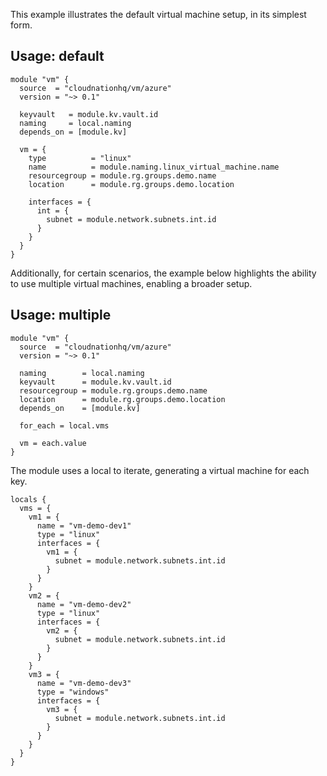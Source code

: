This example illustrates the default virtual machine setup, in its simplest form.

## Usage: default

```hcl
module "vm" {
  source  = "cloudnationhq/vm/azure"
  version = "~> 0.1"

  keyvault   = module.kv.vault.id
  naming     = local.naming
  depends_on = [module.kv]

  vm = {
    type          = "linux"
    name          = module.naming.linux_virtual_machine.name
    resourcegroup = module.rg.groups.demo.name
    location      = module.rg.groups.demo.location

    interfaces = {
      int = {
        subnet = module.network.subnets.int.id
      }
    }
  }
}
```

Additionally, for certain scenarios, the example below highlights the ability to use multiple virtual machines, enabling a broader setup.

## Usage: multiple

```hcl
module "vm" {
  source  = "cloudnationhq/vm/azure"
  version = "~> 0.1"

  naming        = local.naming
  keyvault      = module.kv.vault.id
  resourcegroup = module.rg.groups.demo.name
  location      = module.rg.groups.demo.location
  depends_on    = [module.kv]

  for_each = local.vms

  vm = each.value
}
```

The module uses a local to iterate, generating a virtual machine for each key.

```hcl
locals {
  vms = {
    vm1 = {
      name = "vm-demo-dev1"
      type = "linux"
      interfaces = {
        vm1 = {
          subnet = module.network.subnets.int.id
        }
      }
    }
    vm2 = {
      name = "vm-demo-dev2"
      type = "linux"
      interfaces = {
        vm2 = {
          subnet = module.network.subnets.int.id
        }
      }
    }
    vm3 = {
      name = "vm-demo-dev3"
      type = "windows"
      interfaces = {
        vm3 = {
          subnet = module.network.subnets.int.id
        }
      }
    }
  }
}
```
